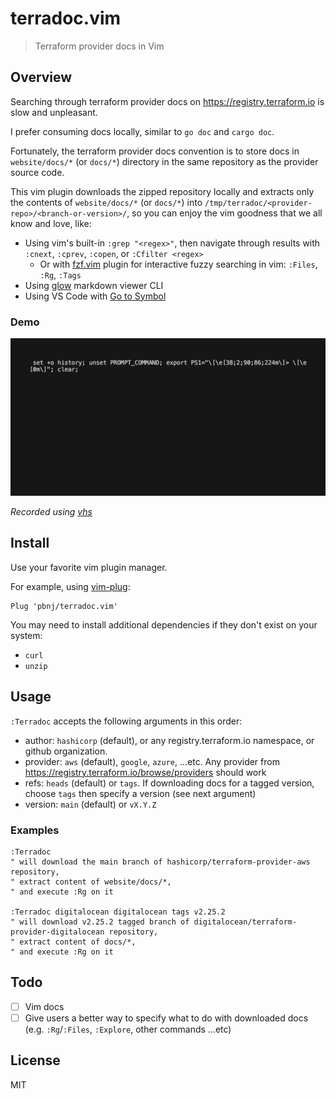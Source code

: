 # terradoc.vim

> Terraform provider docs in Vim

## Overview

Searching through terraform provider docs on <https://registry.terraform.io> is
slow and unpleasant.

I prefer consuming docs locally, similar to `go doc` and `cargo doc`.

Fortunately, the terraform provider docs convention is to store docs in
`website/docs/*` (or `docs/*`) directory in the same repository as the provider
source code.

This vim plugin downloads the zipped repository locally and extracts only the
contents of `website/docs/*` (or `docs/*`) into
`/tmp/terradoc/<provider-repo>/<branch-or-version>/`, so you can enjoy the vim
goodness that we all know and love, like:

- Using vim's built-in `:grep "<regex>"`, then navigate through results with
  `:cnext`, `:cprev`, `:copen`, or `:Cfilter <regex>`
  - Or with [fzf.vim](https://github.com/junegunn/fzf.vim) plugin for
    interactive fuzzy searching in vim: `:Files`, `:Rg`, `:Tags`
- Using [glow](https://github.com/charmbracelet/glow) markdown viewer CLI
- Using VS Code with [Go to Symbol](https://code.visualstudio.com/Docs/editor/editingevolved#_go-to-symbol)

### Demo

![demo](./assets/demo.gif)

_Recorded using [vhs](https://github.com/charmbracelet/vhs)_

## Install

Use your favorite vim plugin manager.

For example, using [vim-plug](https://github.com/junegunn/vim-plug):

```viml
Plug 'pbnj/terradoc.vim'
```

You may need to install additional dependencies if they don't exist on your system:

- `curl`
- `unzip`

## Usage

`:Terradoc` accepts the following arguments in this order:

- author: `hashicorp` (default), or any registry.terraform.io namespace, or
    github organization.
- provider: `aws` (default), `google`, `azure`, ...etc. Any provider from
    <https://registry.terraform.io/browse/providers> should work
- refs: `heads` (default) or `tags`. If downloading docs for a tagged version,
    choose `tags` then specify a version (see next argument)
- version: `main` (default) or `vX.Y.Z`

### Examples

```viml
:Terradoc
" will download the main branch of hashicorp/terraform-provider-aws repository,
" extract content of website/docs/*,
" and execute :Rg on it

:Terradoc digitalocean digitalocean tags v2.25.2
" will download v2.25.2 tagged branch of digitalocean/terraform-provider-digitalocean repository,
" extract content of docs/*,
" and execute :Rg on it
```

## Todo

- [ ] Vim docs
- [ ] Give users a better way to specify what to do with downloaded docs (e.g.
    `:Rg`/`:Files`, `:Explore`, other commands ...etc)

## License

MIT
